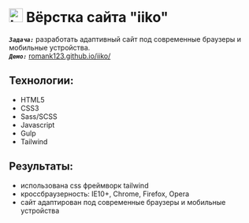 <h1>
  <img 
    src="https://cdn.icon-icons.com/icons2/534/PNG/512/window-domain_icon-icons.com_52810.png" 
    width="28"
    alt="LOGO"/>
    Вёрстка сайта "iiko"
</h1> 

<strong><em>`Задача:`</em></strong> разработать адаптивный сайт под современные браузеры и мобильные устройства.<br>
<strong><em>`Демо:`</em></strong> <a href="https://romank123.github.io/iiko/build/" target="_blank"> romank123.github.io/iiko/</a>

## Технологии:
* HTML5
* CSS3
* Sass/SCSS
* Javascript
* Gulp
* Tailwind

## Результаты:
* использована css фреймворк tailwind
* кроссбраузерность: IE10+, Chrome, Firefox, Opera
* сайт адаптирован под современные браузеры и мобильные устройства





